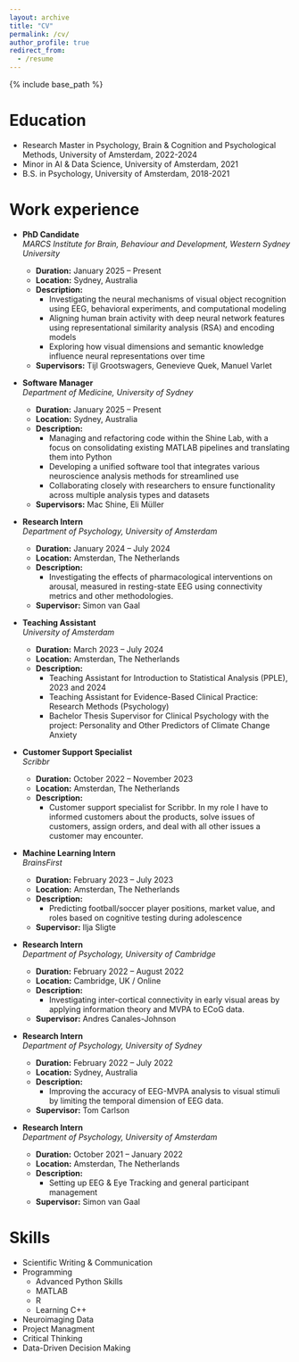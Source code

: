 ```yaml
---
layout: archive
title: "CV"
permalink: /cv/
author_profile: true
redirect_from:
  - /resume
---
```


{% include base_path %}

Education
======
* Research Master in Psychology, Brain & Cognition and Psychological Methods, University of Amsterdam, 2022-2024
* Minor in AI & Data Science, University of Amsterdam, 2021
* B.S. in Psychology, University of Amsterdam, 2018-2021

Work experience
======

* **PhD Candidate**  
  *MARCS Institute for Brain, Behaviour and Development, Western Sydney University*  
  * **Duration:** January 2025 – Present  
  * **Location:** Sydney, Australia  
  * **Description:**  
    - Investigating the neural mechanisms of visual object recognition using EEG, behavioral experiments, and computational modeling  
    - Aligning human brain activity with deep neural network features using representational similarity analysis (RSA) and encoding models  
    - Exploring how visual dimensions and semantic knowledge influence neural representations over time
  * **Supervisors:** Tijl Grootswagers, Genevieve Quek, Manuel Varlet


* **Software Manager**  
  *Department of Medicine, University of Sydney*  
  * **Duration:** January 2025 – Present  
  * **Location:** Sydney, Australia  
  * **Description:**  
    - Managing and refactoring code within the Shine Lab, with a focus on consolidating existing MATLAB pipelines and translating them into Python  
    - Developing a unified software tool that integrates various neuroscience analysis methods for streamlined use  
    - Collaborating closely with researchers to ensure functionality across multiple analysis types and datasets  
  * **Supervisors:** Mac Shine, Eli Müller

* **Research Intern**  
  *Department of Psychology, University of Amsterdam*  
  * **Duration:** January 2024 – July 2024
  * **Location:** Amsterdan, The Netherlands
  * **Description:**  
    - Investigating the effects of pharmacological interventions on arousal, measured in resting-state EEG using connectivity metrics and other methodologies.
  * **Supervisor:** Simon van Gaal


* **Teaching Assistant**  
  *University of Amsterdam*  
  * **Duration:** March 2023 – July 2024 
  * **Location:** Amsterdan, The Netherlands
  * **Description:**  
    - Teaching Assistant for Introduction to Statistical Analysis (PPLE), 2023 and 2024
    - Teaching Assistant for Evidence-Based Clinical Practice: Research Methods (Psychology)
    - Bachelor Thesis Supervisor for Clinical Psychology with the project: Personality and Other Predictors of Climate Change Anxiety


* **Customer Support Specialist**  
  *Scribbr*  
  * **Duration:** October 2022 – November 2023 
  * **Location:** Amsterdan, The Netherlands
  * **Description:**  
    - Customer support specialist for Scribbr. In my role I have to informed customers about the products, solve issues of customers, assign orders, and deal with all other issues a customer may encounter.


* **Machine Learning Intern**  
  *BrainsFirst*  
  * **Duration:** February 2023 – July 2023 
  * **Location:** Amsterdan, The Netherlands
  * **Description:**  
    - Predicting football/soccer player positions, market value, and roles based on cognitive testing during adolescence 
  * **Supervisor:** Ilja Sligte

* **Research Intern**  
  *Department of Psychology, University of Cambridge*  
  * **Duration:** February 2022 – August 2022 
  * **Location:** Cambridge, UK / Online 
  * **Description:**  
    - Investigating inter-cortical connectivity in early visual areas by applying information theory and MVPA to ECoG data. 
  * **Supervisor:** Andres Canales-Johnson

* **Research Intern**  
  *Department of Psychology, University of Sydney*  
  * **Duration:** February 2022 – July 2022 
  * **Location:** Sydney, Australia
  * **Description:**  
    - Improving the accuracy of EEG-MVPA analysis to visual stimuli by limiting the temporal dimension of EEG data. 
  * **Supervisor:** Tom Carlson

* **Research Intern**  
  *Department of Psychology, University of Amsterdam*  
  * **Duration:** October 2021 – January 2022 
  * **Location:** Amsterdan, The Netherlands
  * **Description:**  
    - Setting up EEG & Eye Tracking and general participant management
  * **Supervisor:** Simon van Gaal

    
Skills
======
* Scientific Writing & Communication
* Programming
  * Advanced Python Skills
  * MATLAB
  * R
  * Learning C++
* Neuroimaging Data
* Project Managment 
* Critical Thinking
* Data-Driven Decision Making

<!-- Publications
======
  <ul>{% for post in site.publications reversed %}
    {% include archive-single-cv.html %}
  {% endfor %}</ul>
  
Talks
======
  <ul>{% for post in site.talks reversed %}
    {% include archive-single-talk-cv.html  %}
  {% endfor %}</ul>
  
Teaching
======
  <ul>{% for post in site.teaching reversed %}
    {% include archive-single-cv.html %}
  {% endfor %}</ul>
  
Service and leadership
======
* Currently signed in to 43 different slack teams -->
